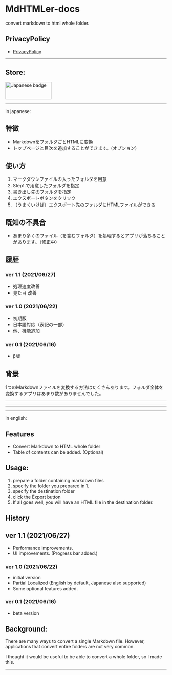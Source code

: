 # MdHTMLer-docs

convert markdown to html whole folder.


## PrivacyPolicy

- [PrivacyPolicy](./privacypolicy.md)


---

## Store:
<a href='//www.microsoft.com/store/apps/9p8pz7vw2st3?cid=storebadge&ocid=badge'><img width="144px" src='https://developer.microsoft.com/store/badges/images/Japanese_-get-it-from-MS.png' alt='Japanese badge' style='width: 144px; height: 54px;'/></a>

---
in japanese: 

## 特徴
- MarkdownをフォルダごとHTMLに変換
- トップページと目次を追加することができます。(オプション)


## 使い方 
1. マークダウンファイルの入ったフォルダを用意
2. Step1.で用意したフォルダを指定
3. 書き出し先のフォルダを指定
4. エクスポートボタンをクリック
5. （うまくいけば）エクスポート先のフォルダにHTMLファイルができる

## 既知の不具合

- あまり多くのファイル（を含むフォルダ）を処理するとアプリが落ちることがあります。（修正中）


## 履歴

### ver 1.1 (2021/06/27)
- 処理速度改善
- 見た目 改善

### ver 1.0  (2021/06/22)
- 初期版
- 日本語対応（表記の一部）
- 他、機能追加

### ver 0.1  (2021/06/16)
- β版

## 背景 

1つのMarkdownファイルを変換する方法はたくさんあります。フォルダ全体を変換するアプリはあまり数がありませんでした。

---
---
---

in english:

## Features
- Convert Markdown to HTML whole folder
- Table of contents can be added. (Optional)


## Usage: 
1. prepare a folder containing markdown files
2. specify the folder you prepared in 1.
3. specify the destination folder
4. click the Export button
5. If all goes well, you will have an HTML file in the destination folder.

## History

## ver 1.1 (2021/06/27)
- Performance improvements.
- UI improvements. (Progress bar added.)

### ver 1.0  (2021/06/22)
- initial version
- Partial Localized (English by default, Japanese also supported)
- Some optional features added.

### ver 0.1  (2021/06/16)
- beta version


## Background: 

There are many ways to convert a single Markdown file. However, applications that convert entire folders are not very common.

I thought it would be useful to be able to convert a whole folder, so I made this.


---
